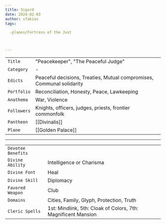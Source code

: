 ```yaml
---
title: Sigard
date: 2024-02-03
author: sfakias
tags:

  -planes/Fortress of the Just



---
```

| | |
| --- | --- |
| `Title` | "Peacekeeper", "The Peaceful Judge" |
| `Category` | - |
| `Edicts` | Peaceful decisions, Treaties, Mutual compromises, Communal solidarity |
| `Portfolio` | Reconciliation, Honesty, Peace, Lawkeeping |
| `Anathema` | War, Violence |
| `Followers` | Knights, officers, judges, priests, frontier commonfolk |
| `Pantheon` | [[Divinalis]] |
| `Plane` | [[Golden Palace]] |

---
| | |
| --- | --- |
| `Devotee Benefits` |
| `Divine Ability` | Intelligence or Charisma |
| `Divine Font` | Heal |
| `Divine Skill` | Diplomacy |
| `Favored Weapon` | Club |
| `Domains` | Cities, Family, Glyph, Protection, Truth |
| `Cleric Spells` | 1st: Mindlink, 5th: Cloak of Colors, 7th: Magnificent Mansion |
